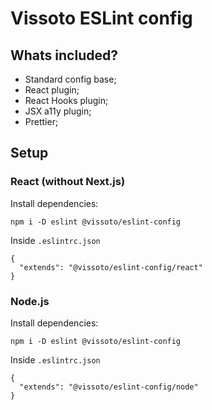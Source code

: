 # Vissoto ESLint config

## Whats included?

- Standard config base;
- React plugin;
- React Hooks plugin;
- JSX a11y plugin;
- Prettier;

## Setup

### React (without Next.js)

Install dependencies:
```
npm i -D eslint @vissoto/eslint-config
```
Inside `.eslintrc.json`
```
{
  "extends": "@vissoto/eslint-config/react"
}
```

### Node.js

Install dependencies:
```
npm i -D eslint @vissoto/eslint-config
```
Inside `.eslintrc.json`
```
{
  "extends": "@vissoto/eslint-config/node"
}
```